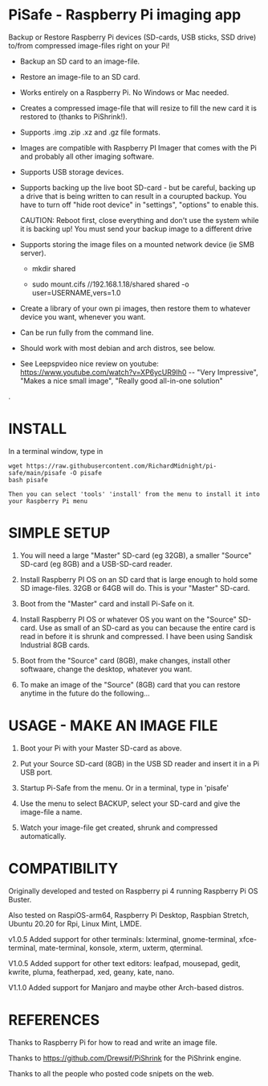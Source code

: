 # PiSafe  -  Raspberry Pi imaging app

Backup or Restore Raspberry Pi devices (SD-cards, USB sticks, SSD drive) to/from compressed image-files right on your Pi!

 - Backup an SD card to an image-file.

 - Restore an image-file to an SD card.

 - Works entirely on a Raspberry Pi.  No Windows or Mac needed. 
 
 - Creates a compressed image-file that will resize to fill the new card it is restored to (thanks to PiShrink!).
 
 - Supports .img .zip .xz and .gz file formats.

 - Images are compatible with Raspberry PI Imager that comes with the Pi and probably all other imaging software.
 
 - Supports USB storage devices.
 
 - Supports backing up the live boot SD-card - but be careful, backing up a drive that is being written to can result in a courupted backup.  You have to turn off "hide root device" in "settings", "options" to enable this. 
 
    CAUTION: Reboot first, close everything and don't use the system while it is backing up!  You must send your backup image to a different drive

 - Supports storing the image files on a mounted network device (ie SMB server). 
   
    - mkdir shared
   
    - sudo mount.cifs //192.168.1.18/shared shared -o user=USERNAME,vers=1.0

 - Create a library of your own pi images, then restore them to whatever device you want, whenever you want.  
 
 - Can be run fully from the command line.

 - Should work with most debian and arch distros, see below.   

 - See Leepspvideo nice review on youtube:  https://www.youtube.com/watch?v=XP6ycUR9Ih0  -- "Very Impressive", "Makes a nice small image", "Really good all-in-one solution"
   
 .   

# INSTALL

In a terminal window, type in

    
    wget https://raw.githubusercontent.com/RichardMidnight/pi-safe/main/pisafe -O pisafe
    bash pisafe
    
    Then you can select 'tools' 'install' from the menu to install it into your Raspberry Pi menu
 
 
 
# SIMPLE SETUP
 
  1) You will need a large "Master" SD-card (eg 32GB), a smaller "Source" SD-card (eg 8GB) and a USB-SD-card reader.
  
  2) Install Raspberry PI OS on an SD card that is large enough to hold some SD image-files.  32GB or 64GB will do.  This is your "Master" SD-card.
   
   3) Boot from the "Master" card and install Pi-Safe on it.
   
   4) Install Raspberry PI OS or whatever OS you want on the "Source" SD-card.  Use as small of an SD-card as you can because the entire card is read in before it is shrunk and compressed.  I have been using Sandisk Industrial 8GB cards.

   5) Boot from the "Source" card (8GB), make changes, install other softwaare, change the desktop, whatever you want.

   6) To make an image of the "Source" (8GB) card that you can restore anytime in the future do the following...
  
  

  
# USAGE - MAKE AN IMAGE FILE  
   
   1) Boot your Pi with your Master SD-card as above.
   
   2) Put your Source SD-card (8GB) in the USB SD reader and insert it in a Pi USB port.
   
   3) Startup Pi-Safe from the menu.  Or in a terminal, type in 'pisafe'
        
   4) Use the menu to select BACKUP, select your SD-card and give the image-file a name.
   
   5) Watch your image-file get created, shrunk and compressed automatically.
    
 
   
   
# COMPATIBILITY   

Originally developed and tested on Raspberry pi 4 running Raspberry Pi OS Buster.

Also tested on RaspiOS-arm64, Raspberry Pi Desktop, Raspbian Stretch, Ubuntu 20.20 for Rpi, Linux Mint, LMDE.

v1.0.5 Added support for other terminals: lxterminal, gnome-terminal, xfce-terminal, mate-terminal, konsole, xterm, uxterm, qterminal.

V1.0.5 Added support for other text editors: leafpad, mousepad, gedit, kwrite, pluma, featherpad, xed, geany, kate, nano.

V1.1.0 Added support for Manjaro and maybe other Arch-based distros.
 
   
   
 # REFERENCES
 
Thanks to Raspberry Pi for how to read and write an image file.

Thanks to https://github.com/Drewsif/PiShrink for the PiShrink engine.

Thanks to all the people who posted code snipets on the web.

    
